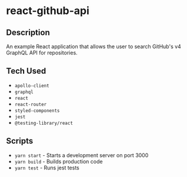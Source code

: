 # react-github-api

## Description

An example React application that allows the user to search GitHub's v4 GraphQL API for repositories.

## Tech Used

- `apollo-client`
- `graphql`
- `react`
- `react-router`
- `styled-components`
- `jest`
- `@testing-library/react`

## Scripts

- `yarn start` - Starts a development server on port 3000
- `yarn build` - Builds production code
- `yarn test` - Runs jest tests
